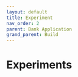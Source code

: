 ```yaml
---
layout: default
title: Experiment
nav_order: 2
parent: Bank Application
grand_parent: Build
---
```


# Experiments
